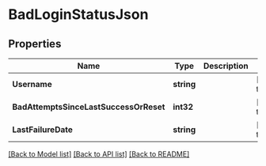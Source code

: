 # BadLoginStatusJson

## Properties
Name | Type | Description | Notes
------------ | ------------- | ------------- | -------------
**Username** | **string** |  | [default to null]
**BadAttemptsSinceLastSuccessOrReset** | **int32** |  | [default to null]
**LastFailureDate** | **string** |  | [default to null]

[[Back to Model list]](../README.md#documentation-for-models) [[Back to API list]](../README.md#documentation-for-api-endpoints) [[Back to README]](../README.md)


